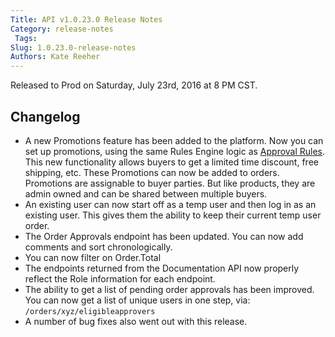 ```yaml
---
Title: API v1.0.23.0 Release Notes
Category: release-notes
 Tags: 
Slug: 1.0.23.0-release-notes
Authors: Kate Reeher
---
```


Released to Prod on Saturday, July 23rd, 2016 at 8 PM CST.

## Changelog
- A new Promotions feature has been added to the platform. Now you can set up promotions, using the same Rules Engine logic as [Approval Rules](https://devcenter.ordercloud.io/blog/rules-have-arrived). This new functionality allows buyers to get a limited time discount, free shipping, etc. These Promotions can now be added to orders. Promotions are assignable to buyer parties. But like products, they are admin owned and can be shared between multiple buyers.
- An existing user can now start off as a temp user and then log in as an existing user. This gives them the ability to keep their current temp user order.
- The Order Approvals endpoint has been updated. You can now add comments and sort chronologically.
- You can now filter on Order.Total
- The endpoints returned from the Documentation API now properly reflect the Role information for each endpoint.
- The ability to get a list of pending order approvals has been improved. You can now get a list of unique users in one step, via: `/orders/xyz/eligibleapprovers` 
- A number of bug fixes also went out with this release.